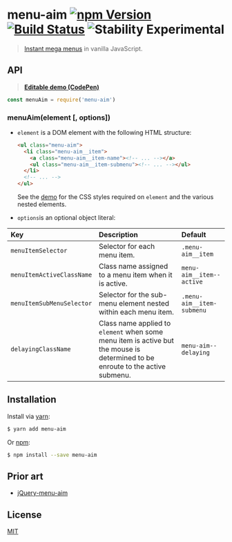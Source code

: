 # menu-aim [![npm Version](http://img.shields.io/npm/v/menu-aim.svg?style=flat)](https://www.npmjs.org/package/menu-aim) [![Build Status](https://img.shields.io/travis/yuanqing/menu-aim.svg?branch=master&style=flat)](https://travis-ci.org/yuanqing/menu-aim) ![Stability Experimental](http://img.shields.io/badge/stability-experimental-red.svg?style=flat)

> [Instant mega menus](http://bjk5.com/post/44698559168/breaking-down-amazons-mega-dropdown) in vanilla JavaScript.

## API

> [**Editable demo (CodePen)**](https://codepen.io/lyuanqing/pen/paLgwN)

```js
const menuAim = require('menu-aim')
```

### menuAim(element [, options])

- `element` is a DOM element with the following HTML structure:

  ```html
  <ul class="menu-aim">
    <li class="menu-aim__item">
      <a class="menu-aim__item-name"><!-- ... --></a>
      <ul class="menu-aim__item-submenu"><!-- ... --></ul>
    </li>
    <!-- ... -->
  </ul>
  ```

  See the [demo](https://codepen.io/lyuanqing/pen/paLgwN) for the CSS styles required on `element` and the various nested elements.

- `options`is an optional object literal:

Key | Description | Default
:--|:--|:--
`menuItemSelector` | Selector for each menu item. | `.menu-aim__item`
`menuItemActiveClassName` | Class name assigned to a menu item when it is active. | `menu-aim__item--active`
`menuItemSubMenuSelector` | Selector for the sub-menu element nested within each menu item. | `.menu-aim__item-submenu`
`delayingClassName` | Class name applied to `element` when some menu item is active but the mouse is determined to be enroute to the active submenu. | `menu-aim--delaying`

## Installation

Install via [yarn](https://yarnpkg.com):

```sh
$ yarn add menu-aim
```

Or [npm](https://npmjs.com):

```sh
$ npm install --save menu-aim
```

## Prior art

- [jQuery-menu-aim](https://github.com/kamens/jQuery-menu-aim)

## License

[MIT](LICENSE.md)
